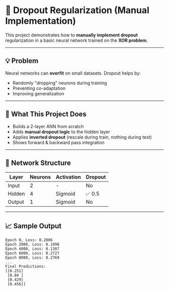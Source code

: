 # 🚫 Dropout Regularization (Manual Implementation)

This project demonstrates how to **manually implement dropout** regularization in a basic neural network trained on the **XOR problem**.

---

## 💡 Problem

Neural networks can **overfit** on small datasets. Dropout helps by:
- Randomly "dropping" neurons during training
- Preventing co-adaptation
- Improving generalization

---

## 🔁 What This Project Does

- Builds a 2-layer ANN from scratch
- Adds **manual dropout logic** to the hidden layer
- Applies **inverted dropout** (rescale during train, nothing during test)
- Shows forward & backward pass integration

---

## 🧠 Network Structure

| Layer   | Neurons | Activation | Dropout |
|---------|---------|------------|---------|
| Input   | 2       | -          | No      |
| Hidden  | 4       | Sigmoid    | ✅ 0.5  |
| Output  | 1       | Sigmoid    | No      |

---

## 📈 Sample Output

```text
Epoch 0, Loss: 0.2806
Epoch 2000, Loss: 0.1998
Epoch 4000, Loss: 0.1387
Epoch 6000, Loss: 0.2727
Epoch 8000, Loss: 0.2769
...
Final Predictions:
[[0.251]
 [0.84 ]
 [0.429]
 [0.456]]
